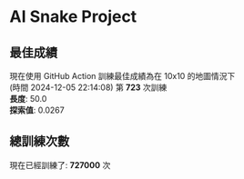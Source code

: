 
# AI Snake Project

## **最佳成績**














































現在使用 GitHub Action 訓練最佳成績為在 10x10 的地圖情況下  
(時間 2024-12-05 22:14:08) 第 **723** 次訓練  
**長度**: 50.0  
**探索值**: 0.0267





























































































## 總訓練次數
現在已經訓練了: **727000** 次
